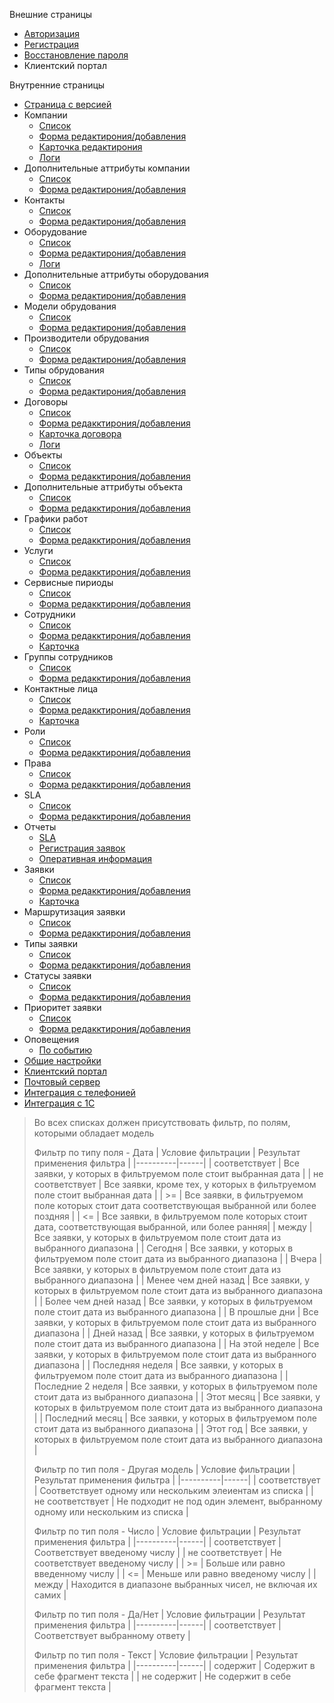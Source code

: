 Внешние страницы
  * [Авторизация](#auth)
  * [Регистрация](#reqistration)
  * [Восстановление пароля](#forgot)
  * Клиентский портал

Внутренние страницы
  * [Страница с версией](#about)
  * Компании
    * [Список](#company-list)
    * [Форма редактирония/добавления](#company-form)
    * [Карточка редактирония](#company-card)
    * [Логи](#company-log)
  * Дополнительные аттрибуты компании
  	* [Список](#company-attr-list)
    * [Форма редактирония/добавления](#company-attr-form)
  * Контакты
    * [Список](#contract-list)
    * [Форма редактирония/добавления](#contract-form)
  * Оборудование
    * [Список](#device-list)
    * [Форма редактирония/добавления](#device-form)
    * [Логи](#device-log)
  * Дополнительные аттрибуты оборудования
    * [Список](#device-attr-list)
    * [Форма редактирония/добавления](#device-attr-form)
  * Модели обрудования
    * [Список](#device-model-list)
    * [Форма редактирония/добавления](#device-model-form)
  * Производители обрудования
    * [Список](#device-manufactured-list)
    * [Форма редактирония/добавления](#device-manufactured-form)
  * Типы обрудования
    * [Список](#device-type-list)
    * [Форма редактирония/добавления](#device-type-form)
  * Договоры
    * [Список](#offert-list)
    * [Форма редакктирония/добавления](#offert-form)
    * [Карточка договора](#offert-card)
    * [Логи](#offert-log)
  * Объекты
    * [Список](#object-list)
    * [Форма редакктирония/добавления](#object-form)
  * Дополнительные аттрибуты объекта
    * [Список](#object-attr-list)
    * [Форма редакктирония/добавления](#object-attr-form)
  * Графики работ
    * [Список](#object-work-list)
    * [Форма редакктирония/добавления](#object-work-form)
  * Услуги
    * [Список](#price-list)
    * [Форма редакктирония/добавления](#price-form)
  * Сервисные пириоды
    * [Список](#serices-list)
    * [Форма редакктирония/добавления](#serices-form)
  * Сотрудники
    * [Список](#employee-list)
    * [Форма редакктирония/добавления](#employee-form)
    * [Карточка](#employee-form)
  * Группы сотрудников
    * [Список](#employee-group-list)
    * [Форма редакктирония/добавления](#employee-group-form)
  * Контактные лица
    * [Список](#contact-list)
    * [Форма редакктирония/добавления](#contact-form)
    * [Карточка](#contact-form)
  * Роли
    * [Список](#role-list)
    * [Форма редакктирония/добавления](#role-form)
  * Права
    * [Список](#rule-list)
    * [Форма редакктирония/добавления](#rule-form)
  * SLA
    * [Список](#sla-list)
    * [Форма редакктирония/добавления](#sla-form)
  * Отчеты
    * [SLA](#report-sla-list)
    * [Регистрация заявок](#report-reg-form)
    * [Оперативная информация](#report-fast-form)
  * Заявки
    * [Список](#request-list)
    * [Форма редакктирония/добавления](#request-form)
    * [Карточка](#request-form)
  * Маршрутизация заявки
    * [Список](#route-request-list)
    * [Форма редакктирония/добавления](#route-request--form)
  * Типы заявки
    * [Список](#type-request-list)
    * [Форма редакктирония/добавления](#type-request-form)
  * Статусы заявки
    * [Список](#status-request-list)
    * [Форма редакктирония/добавления](#status-request-form)
  * Приоритет заявки
  	* [Список](#priority-request-list)
    * [Форма редакктирония/добавления](#priority-request-form)
  * Оповещения
  	* [По событию](#notification-form)
  * [Общие настройки](#main-settings)
  * [Клиентский портал](#clint-portal)
  * [Почтовый сервер](#email-server)
  * [Интеграция с телефонией](#integration-ip-phone)
  * [Интеграция с 1С](#integration-1c)

> Во всех списках должен присутствовать фильтр, по полям, которыми обладает модель  
>
> Фильтр по типу поля - Дата
> | Условие фильтрации   |      Результат применения фильтра      | 
> |----------|------|
> | соответствует |  Все заявки, у которых в фильтруемом поле стоит выбранная дата |
> | не соответствует |    Все заявки, кроме тех, у которых в фильтруемом поле стоит выбранная дата   |
> | >= | Все заявки, в фильтруемом поле которых стоит дата соответствующая выбранной или более поздняя |
> | <= | Все заявки, в фильтруемом поле которых стоит дата, соответствующая выбранной, или более ранняя|
> | между | Все заявки, у которых в фильтруемом поле стоит дата из выбранного диапазона |
> | Сегодня | Все заявки, у которых в фильтруемом поле стоит дата из выбранного диапазона |
> | Вчера | Все заявки, у которых в фильтруемом поле стоит дата из выбранного диапазона |
> | Менее чем дней назад | Все заявки, у которых в фильтруемом поле стоит дата из выбранного диапазона |
> | Более чем дней назад | Все заявки, у которых в фильтруемом поле стоит дата из выбранного диапазона |
> | В прошлые дни | Все заявки, у которых в фильтруемом поле стоит дата из выбранного диапазона |
> | Дней назад | Все заявки, у которых в фильтруемом поле стоит дата из выбранного диапазона |
> | На этой неделе | Все заявки, у которых в фильтруемом поле стоит дата из выбранного диапазона |
> | Последняя неделя | Все заявки, у которых в фильтруемом поле стоит дата из выбранного диапазона |
> | Последние 2 неделя | Все заявки, у которых в фильтруемом поле стоит дата из выбранного диапазона |
> | Этот месяц | Все заявки, у которых в фильтруемом поле стоит дата из выбранного диапазона |
> | Последний месяц | Все заявки, у которых в фильтруемом поле стоит дата из выбранного диапазона |
> | Этот год | Все заявки, у которых в фильтруемом поле стоит дата из выбранного диапазона |
>
>
> Фильтр по тип поля - Другая модель
> | Условие фильтрации   |      Результат применения фильтра      | 
> |----------|------|
> | соответствует |  Соответствует одному или нескольким элеиентам из списка |
> | не соответствует | Не подходит не под один элемент, выбранному одному или нескольким из списка |
>
>
> Фильтр по тип поля - Число
> | Условие фильтрации   |      Результат применения фильтра      | 
> |----------|------|
> | соответствует | Соответствует введеному числу |
> | не соответствует |  Не соответствует введеному числу   |
> | >= | Больше или равно введенному числу |
> | <= | Меньше или равно введеному числу |
> | между | Находится в диапазоне выбранных чисел, не включая их самих |
>
>
> Фильтр по тип поля - Да/Нет
> | Условие фильтрации   |      Результат применения фильтра      | 
> |----------|------|
> | соответствует | Соответствует выбранному ответу |
>
>
> Фильтр по тип поля - Текст
> | Условие фильтрации   |      Результат применения фильтра      | 
> |----------|------|
> | содержит |  Содержит в себе фрагмент текста |
> | не содержит |  Не содержит в себе фрагмент текста |





#### <a name="auth"> </a>
#### <a name="reqistration"> </a>
#### <a name="forgot"> </a>
#### <a name="about"> </a>


#### <a name="company-list"> </a>
#### <a name="company-form"> </a>
#### <a name="company-card"> </a>
#### <a name="company-log"> </a>
#### <a name="company-attr-list"> </a>
#### <a name="company-attr-form"> </a>
#### <a name="contract-list"> </a>
#### <a name="contract-form"> </a>
#### <a name="device-list"> </a>
#### <a name="device-form"> </a>
#### <a name="device-log"> </a>
#### <a name="device-attr-list"> </a>
#### <a name="device-attr-form"> </a>
#### <a name="device-model-list"> </a>
#### <a name="device-model-form"> </a>
#### <a name="device-manufactured-list"> </a>
#### <a name="device-manufactured-form"> </a>
#### <a name="device-type-list"> </a>
#### <a name="device-type-form"> </a>
#### <a name="offert-list"> </a>
#### <a name="offert-form"> </a>
#### <a name="offert-card"> </a>
#### <a name="offert-log"> </a>
#### <a name="object-list"> </a>
#### <a name="object-form"> </a>
#### <a name="object-attr-list"> </a>
#### <a name="object-attr-form"> </a>
#### <a name="object-work-list"> </a>
#### <a name="object-work-form"> </a>
#### <a name="price-list"> </a>
#### <a name="price-form"> </a>
#### <a name="serices-list"> </a>
#### <a name="serices-form"> </a>
#### <a name="employee-list"> </a>
#### <a name="employee-form"> </a>
#### <a name="employee-form"> </a>
#### <a name="employee-group-list"> </a>
#### <a name="employee-group-form"> </a>
#### <a name="contact-list"> </a>
#### <a name="contact-form"> </a>
#### <a name="contact-form"> </a>
#### <a name="role-list"> </a>
#### <a name="role-form"> </a>
#### <a name="rule-list"> </a>
#### <a name="rule-form"> </a>
#### <a name="sla-list"> </a>
#### <a name="sla-form"> </a>
#### <a name="report-sla-list"> </a>
#### <a name="report-reg-form"> </a>
#### <a name="report-fast-form"> </a>
#### <a name="request-list"> </a>
#### <a name="request-form"> </a>
#### <a name="request-form"> </a>
#### <a name="route-request-list"> </a>
#### <a name="route-request--form"> </a>
#### <a name="type-request-list"> </a>
#### <a name="type-request-form"> </a>
#### <a name="status-request-list"> </a>
#### <a name="status-request-form"> </a>
#### <a name="priority-request-list"> </a>
#### <a name="priority-request-form"> </a>
#### <a name="notification-form"> </a>
#### <a name="main-settings"> </a>
#### <a name="clint-portal"> </a>
#### <a name="email-server"> </a>
#### <a name="integration-ip-phone"> </a>
#### <a name="integration-1c"> </a>